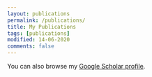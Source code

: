 ```yaml
---
layout: publications
permalink: /publications/
title: My Publications
tags: [publications]
modified: 14-06-2020
comments: false
---
```


You can also browse my <a href="https://scholar.google.es/citations?hl=en&pli=1&user=ZEtKYf8AAAAJ" target="_blank">Google Scholar profile</a>.
